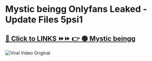 
 # Mystic beingg Onlyfans Leaked - Update Files 5psi1

## <h2><a href="https://clipsfans.com/Mystic_beingg&ref=git">🔗 Click to LINKS ⏩⏩ 👉 🟢 Mystic beingg </a></h2>

<a href="https://clipsfans.com/Mystic_beingg&ref=git" rel="nofollow" data-target="animated-image.originalLink"><img src="https://i.ibb.co.com/xMMVF88/686577567.gif" alt="Viral Video Original" style="max-width: 100%; display: inline-block;" data-target="animated-image.originalImage"></a>

